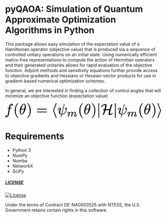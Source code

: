 # pyQAOA: Simulation of Quantum Approximate Optimization Algorithms in Python

This package allows easy simulation of the expectation value of a Hamiltonian operator
(objective value) that is produced via a sequence of controlled unitary operations on 
an initial state. Using numerically efficient matrix-free representations to 
compute the action of Hermitian operators and their generated unitaries allows for 
rapid evaluation of the objective function. Adjoint methods and sensitivity equations
further provide access to objective gradients and Hessians or Hessian-vector products 
for use in gradient-based numerical optimization schemes. 

In general, we are interested in finding a collection of control angles that will minimize
an objective function (expectation value)

![Objective Function](/doc/equations/objective.png)


# Requirements
* Python 3
* NumPy
* Numba
* NetworkX
* SciPy

##### [LICENSE](https://github.com/gregvw/pyQAOA/blob/master/LICENSE)

[![License](https://img.shields.io/badge/License-BSD%203--Clause-blue.svg)](https://opensource.org/licenses/BSD-3-Clause)

Under the terms of Contract DE-NA0003525 with NTESS,
the U.S. Government retains certain rights in this software.
